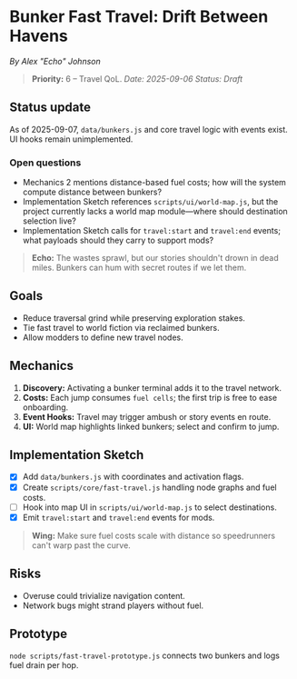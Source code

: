 # Bunker Fast Travel: Drift Between Havens

*By Alex "Echo" Johnson*
> **Priority:** 6 – Travel QoL.
*Date: 2025-09-06*
*Status: Draft*

## Status update
As of 2025-09-07, `data/bunkers.js` and core travel logic with events exist. UI hooks remain unimplemented.

### Open questions
- Mechanics 2 mentions distance-based fuel costs; how will the system compute distance between bunkers?
- Implementation Sketch references `scripts/ui/world-map.js`, but the project currently lacks a world map module—where should destination selection live?
- Implementation Sketch calls for `travel:start` and `travel:end` events; what payloads should they carry to support mods?

> **Echo:** The wastes sprawl, but our stories shouldn't drown in dead miles. Bunkers can hum with secret routes if we let them.

## Goals
- Reduce traversal grind while preserving exploration stakes.
- Tie fast travel to world fiction via reclaimed bunkers.
- Allow modders to define new travel nodes.

## Mechanics
1. **Discovery:** Activating a bunker terminal adds it to the travel network.
2. **Costs:** Each jump consumes `fuel cells`; the first trip is free to ease onboarding.
3. **Event Hooks:** Travel may trigger ambush or story events en route.
4. **UI:** World map highlights linked bunkers; select and confirm to jump.

## Implementation Sketch
- [x] Add `data/bunkers.js` with coordinates and activation flags.
- [x] Create `scripts/core/fast-travel.js` handling node graphs and fuel costs.
- [ ] Hook into map UI in `scripts/ui/world-map.js` to select destinations.
- [x] Emit `travel:start` and `travel:end` events for mods.

> **Wing:** Make sure fuel costs scale with distance so speedrunners can't warp past the curve.

## Risks
- Overuse could trivialize navigation content.
- Network bugs might strand players without fuel.

## Prototype
`node scripts/fast-travel-prototype.js` connects two bunkers and logs fuel drain per hop.
